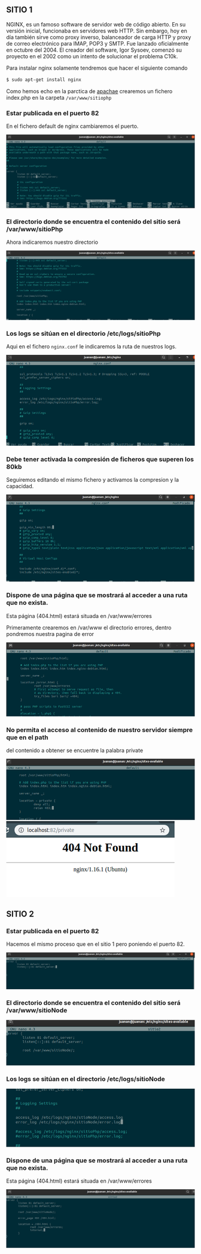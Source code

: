 ## SITIO 1

NGINX, es un famoso software de servidor web de código abierto. En su versión inicial, funcionaba en servidores web HTTP. Sin embargo, hoy en día también sirve como proxy inverso, balanceador de carga HTTP y proxy de correo electrónico para IMAP, POP3 y SMTP. Fue lanzado oficialmente en octubre del 2004. El creador del software, Igor Sysoev, comenzó su proyecto en el 2002 como un intento de solucionar el problema C10k.

Para instalar nginx solamente tendremos que hacer el siguiente comando

```markdown
$ sudo apt-get install nginx
```

Como hemos echo en la parctica de [apachae](https://juanantoniogisbert.github.io/Apache.github.io/) crearemos un fichero index.php en la carpeta `/var/www/sitiophp`

### Estar publicada en el puerto 82

En el fichero default de nginx cambiaremos el puerto.

![Alt text](images/cap1.png?raw=true "Title")

### El directorio donde se encuentra el contenido del sitio será /var/www/sitioPhp

Ahora indicaremos nuestro directorio

![Alt text](images/cap2.png?raw=true "Title")


### Los logs se sitúan en el directorio /etc/logs/sitioPhp

Aqui en el fichero `nginx.conf` le indicaremos la ruta de nuestros logs.

![Alt text](images/cap3.png?raw=true "Title")


### Debe tener activada la compresión de ficheros que superen los 80kb

Seguiremos editando el mismo fichero y activamos la compresion y la capacidad.

![Alt text](images/cap4.png?raw=true "Title")

### Dispone de una página que se mostrará al acceder a una ruta que no exista.
Esta página (404.html) estará situada en /var/www/errores

Primeramente crearemos en /var/www el directorio errores, dentro pondremos nuestra pagina de error

![Alt text](images/cap5.png?raw=true "Title")


### No permita el acceso al contenido de nuestro servidor siempre que en el path
del contenido a obtener se encuentre la palabra private

![Alt text](images/cap6.png?raw=true "Title")
![Alt text](images/cap7.png?raw=true "Title")


## SITIO 2

### Estar publicada en el puerto 82

Hacemos el mismo proceso que en el sitio 1 pero poniendo el puerto 82.

![Alt text](images/cap8.png?raw=true "Title")

### El directorio donde se encuentra el contenido del sitio será /var/www/sitioNode

![Alt text](images/cap9.png?raw=true "Title")

### Los logs se sitúan en el directorio /etc/logs/sitioNode

![Alt text](images/cap10.png?raw=true "Title")


### Dispone de una página que se mostrará al acceder a una ruta que no exista.
Esta página (404.html) estará situada en /var/www/errores

![Alt text](images/cap11.png?raw=true "Title")
